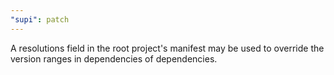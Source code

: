 ```yaml
---
"supi": patch
---
```


A resolutions field in the root project's manifest may be used to override the version ranges in dependencies of dependencies.
